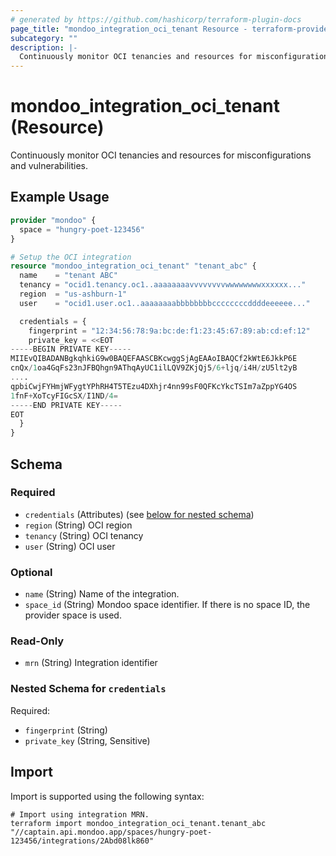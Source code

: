 ```yaml
---
# generated by https://github.com/hashicorp/terraform-plugin-docs
page_title: "mondoo_integration_oci_tenant Resource - terraform-provider-mondoo"
subcategory: ""
description: |-
  Continuously monitor OCI tenancies and resources for misconfigurations and vulnerabilities.
---
```


# mondoo_integration_oci_tenant (Resource)

Continuously monitor OCI tenancies and resources for misconfigurations and vulnerabilities.

## Example Usage

```terraform
provider "mondoo" {
  space = "hungry-poet-123456"
}

# Setup the OCI integration
resource "mondoo_integration_oci_tenant" "tenant_abc" {
  name    = "tenant ABC"
  tenancy = "ocid1.tenancy.oc1..aaaaaaaavvvvvvvvwwwwwwwwxxxxxx..."
  region  = "us-ashburn-1"
  user    = "ocid1.user.oc1..aaaaaaaabbbbbbbbccccccccddddeeeeee..."

  credentials = {
    fingerprint = "12:34:56:78:9a:bc:de:f1:23:45:67:89:ab:cd:ef:12"
    private_key = <<EOT
-----BEGIN PRIVATE KEY-----
MIIEvQIBADANBgkqhkiG9w0BAQEFAASCBKcwggSjAgEAAoIBAQCf2kWtE6JkkP6E
cnQx/1oa4GqFs23nJFBQhgn9AThqAyUC1ilLQV9ZKjQj5/6+ljq/i4H/zU5lt2yB
....
qpbiCwjFYHmjWFygtYPhRH4T5TEzu4DXhjr4nn99sF0QFKcYkcTSIm7aZppYG4OS
1fnF+XoTcyFIGcSX/I1ND/4=
-----END PRIVATE KEY-----
EOT
  }
}
```

<!-- schema generated by tfplugindocs -->
## Schema

### Required

- `credentials` (Attributes) (see [below for nested schema](#nestedatt--credentials))
- `region` (String) OCI region
- `tenancy` (String) OCI tenancy
- `user` (String) OCI user

### Optional

- `name` (String) Name of the integration.
- `space_id` (String) Mondoo space identifier. If there is no space ID, the provider space is used.

### Read-Only

- `mrn` (String) Integration identifier

<a id="nestedatt--credentials"></a>
### Nested Schema for `credentials`

Required:

- `fingerprint` (String)
- `private_key` (String, Sensitive)

## Import

Import is supported using the following syntax:

```shell
# Import using integration MRN.
terraform import mondoo_integration_oci_tenant.tenant_abc "//captain.api.mondoo.app/spaces/hungry-poet-123456/integrations/2Abd08lk860"
```
